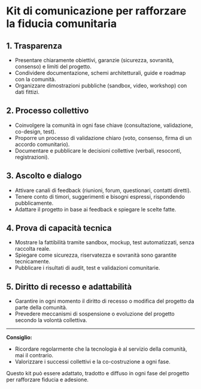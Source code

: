 # Kit di comunicazione per rafforzare la fiducia comunitaria

## 1. Trasparenza
- Presentare chiaramente obiettivi, garanzie (sicurezza, sovranità, consenso) e limiti del progetto.
- Condividere documentazione, schemi architetturali, guide e roadmap con la comunità.
- Organizzare dimostrazioni pubbliche (sandbox, video, workshop) con dati fittizi.

## 2. Processo collettivo
- Coinvolgere la comunità in ogni fase chiave (consultazione, validazione, co-design, test).
- Proporre un processo di validazione chiaro (voto, consenso, firma di un accordo comunitario).
- Documentare e pubblicare le decisioni collettive (verbali, resoconti, registrazioni).

## 3. Ascolto e dialogo
- Attivare canali di feedback (riunioni, forum, questionari, contatti diretti).
- Tenere conto di timori, suggerimenti e bisogni espressi, rispondendo pubblicamente.
- Adattare il progetto in base ai feedback e spiegare le scelte fatte.

## 4. Prova di capacità tecnica
- Mostrare la fattibilità tramite sandbox, mockup, test automatizzati, senza raccolta reale.
- Spiegare come sicurezza, riservatezza e sovranità sono garantite tecnicamente.
- Pubblicare i risultati di audit, test e validazioni comunitarie.

## 5. Diritto di recesso e adattabilità
- Garantire in ogni momento il diritto di recesso o modifica del progetto da parte della comunità.
- Prevedere meccanismi di sospensione o evoluzione del progetto secondo la volontà collettiva.

---

**Consiglio:**
- Ricordare regolarmente che la tecnologia è al servizio della comunità, mai il contrario.
- Valorizzare i successi collettivi e la co-costruzione a ogni fase.

Questo kit può essere adattato, tradotto e diffuso in ogni fase del progetto per rafforzare fiducia e adesione.
